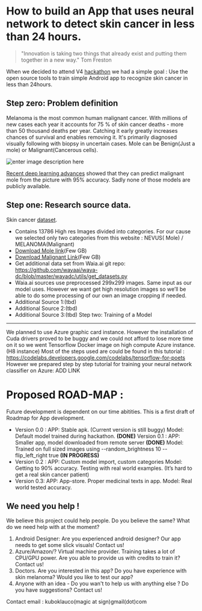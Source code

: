How to build an App that uses neural network to detect skin cancer in less than 24 hours.
========================================================================

>"Innovation is taking two things that already exist and putting them together in a new way." Tom Freston

When we decided to attend V4 [hackathon](https://developer.att.com/static-assets/documents/events/V4_HackFlyer_021517.pdf) we had a simple goal :
Use the open source tools to train simple Android app to recognize skin cancer in less than 24hours.

Step zero: Problem definition
--------------------------------

Melanoma is the most common human malignant cancer. With millions of new cases each year it accounts for 75 % of skin cancer deaths - more than 50 thousand deaths per year. Catching it early greatly increases chances of survival and enables removing it. It's primarily diagnosed visually following with biopsy in uncertain cases. Mole can be Benign(Just a mole) or Malignant(Cancerous cells).

![enter image description here](http://www.drspitler.com/images/slide4.jpg)

[Recent deep learning advances](https://www.youtube.com/watch?v=toK1OSLep3s) showed that they can predict malignant mole from the picture with 95% accuracy. 
Sadly none of those models are publicly available.

Step one: Research source data.
-------------------------------

Skin cancer [dataset](https://isic-archive.com/#images).
 - Contains 13786 High res Images divided into categories. For our cause we selected only two categories from this website : NEVUS( Mole) / MELANOMA(Malignant)
 - [Download Mole link](https://isic-archive.com/api/v1/image/download?filter=%7B%22operator%22:%22and%22,%22operands%22:%5B%7B%22operator%22:%22not%20in%22,%22operands%22:%5B%7B%22identifier%22:%22meta.clinical.benign_malignant%22,%22type%22:%22string%22%7D,%5B%22indeterminate%22,%22indeterminate/benign%22,%22indeterminate/malignant%22,%22malignant%22,%22__null__%22%5D%5D%7D,%7B%22operator%22:%22and%22,%22operands%22:%5B%7B%22operator%22:%22not%20in%22,%22operands%22:%5B%7B%22identifier%22:%22meta.clinical.diagnosis%22,%22type%22:%22string%22%7D,%5B%22actinic%20keratosis%22,%22angiofibroma%20or%20fibrous%20papule%22,%22angioma%22,%22atypical%20melanocytic%20proliferation%22,%22basal%20cell%20carcinoma%22,%22dermatofibroma%22,%22lentigo%20NOS%22,%22lentigo%20simplex%22,%22lichenoid%20keratosis%22,%22melanoma%22,%22other%22,%22scar%22,%22seborrheic%20keratosis%22,%22solar%20lentigo%22,%22squamous%20cell%20carcinoma%22,%22__null__%22%5D%5D%7D,%7B%22operator%22:%22in%22,%22operands%22:%5B%7B%22identifier%22:%22meta.tags%22,%22type%22:%22string%22%7D,%5B%22ISBI%202016:%20Test%22,%22ISBI%202016:%20Training%22,%22ISBI%202017:%20Test%22,%22ISBI%202017:%20Training%22,%22ISBI%202017:%20Validation%22,%22accepted%22,%5B%5D%5D%5D%7D%5D%7D%5D%7D)(Few GB)
 - [Download Malignant Link](https://isic-archive.com/api/v1/image/download?filter=%7B%22operator%22:%22and%22,%22operands%22:%5B%7B%22operator%22:%22not%20in%22,%22operands%22:%5B%7B%22identifier%22:%22meta.clinical.benign_malignant%22,%22type%22:%22string%22%7D,%5B%22benign%22,%22indeterminate%22,%22indeterminate/benign%22,%22indeterminate/malignant%22,%22__null__%22%5D%5D%7D,%7B%22operator%22:%22and%22,%22operands%22:%5B%7B%22operator%22:%22not%20in%22,%22operands%22:%5B%7B%22identifier%22:%22meta.clinical.diagnosis%22,%22type%22:%22string%22%7D,%5B%22actinic%20keratosis%22,%22angiofibroma%20or%20fibrous%20papule%22,%22angioma%22,%22atypical%20melanocytic%20proliferation%22,%22basal%20cell%20carcinoma%22,%22dermatofibroma%22,%22lentigo%20NOS%22,%22lentigo%20simplex%22,%22lichenoid%20keratosis%22,%22nevus%22,%22other%22,%22scar%22,%22seborrheic%20keratosis%22,%22solar%20lentigo%22,%22squamous%20cell%20carcinoma%22,%22__null__%22%5D%5D%7D,%7B%22operator%22:%22in%22,%22operands%22:%5B%7B%22identifier%22:%22meta.tags%22,%22type%22:%22string%22%7D,%5B%22ISBI%202016:%20Test%22,%22ISBI%202016:%20Training%22,%22ISBI%202017:%20Test%22,%22ISBI%202017:%20Training%22,%22ISBI%202017:%20Validation%22,%22accepted%22,%5B%5D%5D%5D%7D%5D%7D%5D%7D)(Few GB)
 - Get additional data set from Waia.ai git repo:
https://github.com/wayaai/waya-dc/blob/master/wayadc/utils/get_datasets.py
 - Waia.ai sources use preprocessed 299x299 images. Same input as our model uses. However we want get high resolution images so we’ll be able to do some processing of our own an image cropping if needed.
 - Additional Source 1:(tbd)
 - Additional Source 2:(tbd)
 - Additional Source 3:(tbd)
Step two: Training of a Model
-----------------------------
We planned to use Azure graphic card instance. However the installation of Cuda drivers proved to be buggy and we could not afford to lose more time on it so we went Tensorflow Docker image on high compute Azure instance. (H8 instance)
Most of the steps used are could be found in this tutorial : https://codelabs.developers.google.com/codelabs/tensorflow-for-poets
However we prepared step by step tutorial for training your neural network classifier on Azure:
ADD LINK

Proposed ROAD-MAP :
===================
Future development is dependent on our time abitities.
This is a first draft of Roadmap for App development.

 - Version 0.0 : APP: Stable apk. (Current version is still buggy)
                          Model: Default model trained during hackathon.
**(DONE)**
Version 0.1 : APP: Smaller app, model downloaded from remote server **(DONE)**
                       Model: Trained on full sized images using --random_brightness 10 --flip_left_right true **(IN PROGRESS)**
 - Version 0.2 : APP: Custom model import, custom categories
                          Model: Getting to 90% accuracy. Testing with real world examples. (It’s hard to get a               real skin
   cancer patient)
 - Version 0.3: APP: App-store. Proper medicinal texts in app.
                                  Model: Real world tested accuracy.

We need you help !
------------------
We believe this project could help people. Do you believe the same?
What do we need help with at the moment?
1) Android Designer:  Are you experienced android designer? Our app needs to get some slick visuals! Contact us!
2) Azure/Amazon/? Virtual machine provider. Training takes a lot of CPU/GPU power. Are you able to provide us with credits to train it? Contact us!
3) Doctors. Are you interested in this app? Do you have experience with skin melanoma? Would you like to test our app?
4) Anyone with an idea - Do you wan't to help us with anything else ? Do you have suggestions? Contact us!

Contact email : kuboklauco(magic at sign)gmail(dot)com

